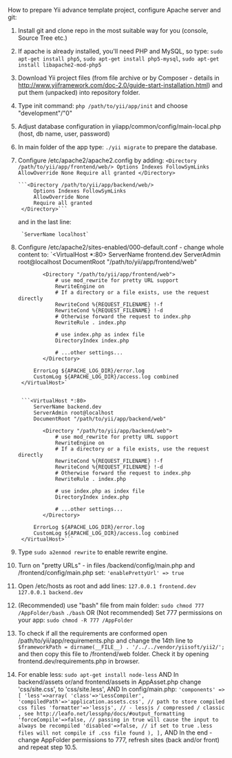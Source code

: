How to prepare Yii advance template project, configure Apache server and git:

1. Install git and clone repo in the most suitable way for you (console, Source Tree etc.)

2. If apache is already installed, you'll need PHP and MySQL, so type:
        `sudo apt-get install php5`,
        `sudo apt-get install php5-mysql`,
        `sudo apt-get install libapache2-mod-php5`

3. Download Yii project files (from file archive or by Composer - details in http://www.yiiframework.com/doc-2.0/guide-start-installation.html) and put them (unpacked) into repository folder.

4. Type init command:
        `php /path/to/yii/app/init`
    and choose "development"/"0"

5. Adjust database configuration in yiiapp/common/config/main-local.php (host, db name, user, password)

6. In main folder of the app type:
        `./yii migrate`
    to prepare the database.

7. Configure /etc/apache2/apache2.config by adding:
        ```<Directory /path/to/yii/app/frontend/web/>
            Options Indexes FollowSymLinks
            AllowOverride None
            Require all granted
        </Directory>```

       ```<Directory /path/to/yii/app/backend/web/>
            Options Indexes FollowSymLinks
            AllowOverride None
            Require all granted
        </Directory>```

    and in the last line:

        `ServerName localhost`

8. Configure /etc/apache2/sites-enabled/000-default.conf - change whole content to:
        `<VirtualHost *:80>
        	ServerName frontend.dev
        	ServerAdmin root@localhost
        	DocumentRoot "/path/to/yii/app/frontend/web"

               <Directory "/path/to/yii/app/frontend/web">
                   # use mod_rewrite for pretty URL support
                   RewriteEngine on
                   # If a directory or a file exists, use the request directly
                   RewriteCond %{REQUEST_FILENAME} !-f
                   RewriteCond %{REQUEST_FILENAME} !-d
                   # Otherwise forward the request to index.php
                   RewriteRule . index.php

                   # use index.php as index file
                   DirectoryIndex index.php

                   # ...other settings...
               </Directory>

        	ErrorLog ${APACHE_LOG_DIR}/error.log
        	CustomLog ${APACHE_LOG_DIR}/access.log combined
        </VirtualHost>`


        ```<VirtualHost *:80>
        	ServerName backend.dev
        	ServerAdmin root@localhost
        	DocumentRoot "/path/to/yii/app/backend/web"

               <Directory "/path/to/yii/app/backend/web">
                   # use mod_rewrite for pretty URL support
                   RewriteEngine on
                   # If a directory or a file exists, use the request directly
                   RewriteCond %{REQUEST_FILENAME} !-f
                   RewriteCond %{REQUEST_FILENAME} !-d
                   # Otherwise forward the request to index.php
                   RewriteRule . index.php

                   # use index.php as index file
                   DirectoryIndex index.php

                   # ...other settings...
               </Directory>

        	ErrorLog ${APACHE_LOG_DIR}/error.log
        	CustomLog ${APACHE_LOG_DIR}/access.log combined
        </VirtualHost>```

9. Type
        `sudo a2enmod rewrite`
    to enable rewrite engine.

10. Turn on "pretty URLs" - in files /backend/config/main.php and /frontend/config/main.php set:
        `'enablePrettyUrl' => true`

11. Open /etc/hosts as root and add lines:
        `127.0.0.1 frontend.dev`
        `127.0.0.1 backend.dev`

12. (Recommended) use "bash" file from main folder:
        `sudo chmod 777 /AppFolder/bash`
        `./bash`
    OR
    (Not recommended) Set 777 permissions on your app:
        `sudo chmod -R 777 /AppFolder`

13. To check if all the requirements are conformed open /path/to/yii/app/requirements.php and change the 14th line to
        `$frameworkPath = dirname(__FILE__) . '/../../vendor/yiisoft/yii2/';`
    and then copy this file to /frontend/web folder. Check it by opening frontend.dev/requirements.php in browser.

14. For enable less:
        `sudo apt-get install node-less`
    AND
    In backend/assets or/and frontend/assets in AppAsset.php change 'css/site.css', to 'css/site.less',
    AND
    In config/main.php:
        ```'components' => [
                'less'=>array(
                    'class'=>'LessCompiler',
                    'compiledPath'=>'application.assets.css', // path to store compiled css files
                    'formatter'=>'lessjs', // - lessjs / compressed / classic , see http://leafo.net/lessphp/docs/#output_formatting
                    'forceCompile'=>false, // passing in true will cause the input to always be recompiled
                    'disabled'=>false, // if set to true .less files will not compile if .css file found
                ),
            ],```
    AND
    In the end - change AppFolder permissions to 777, refresh sites (back and/or front) and repeat step 10.5.
